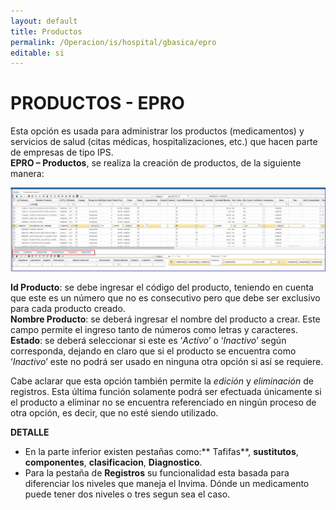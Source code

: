 ```yaml
---
layout: default
title: Productos
permalink: /Operacion/is/hospital/gbasica/epro
editable: si
---
```


# PRODUCTOS - EPRO


Esta opción es usada para administrar los productos (medicamentos) y servicios de salud (citas médicas, hospitalizaciones, etc.) que hacen parte de empresas de tipo IPS.  
**EPRO – Productos**, se realiza la creación de productos, de la siguiente manera:


![](Epro1.png)


**Id Producto**: se debe ingresar el código del producto, teniendo en cuenta que este es un número que no es consecutivo pero que debe ser exclusivo para cada producto creado.  
**Nombre Producto**: se deberá ingresar el nombre del producto a crear. Este campo permite el ingreso tanto de números como letras y caracteres.  
**Estado**: se deberá seleccionar si este es ‘_Activo_’ o ‘_Inactivo_’ según corresponda, dejando en claro que si el producto se encuentra como ‘_Inactivo_’ este no podrá ser usado en ninguna otra opción si así se requiere.  

Cabe aclarar que esta opción también permite la _edición_ y _eliminación_ de registros. Esta última función solamente podrá ser efectuada únicamente si el producto a eliminar no se encuentra referenciado en ningún proceso de otra opción, es decir, que no esté siendo utilizado.  

**DETALLE**

* En la parte inferior existen pestañas como:** Tafifas**, **sustitutos**, **componentes**, **clasificacion**, **Diagnostico**.  
* Para la pestaña de **Registros** su funcionalidad esta basada para diferenciar los niveles que maneja el Invima. Dónde un medicamento puede tener dos niveles o tres segun sea el caso.  






